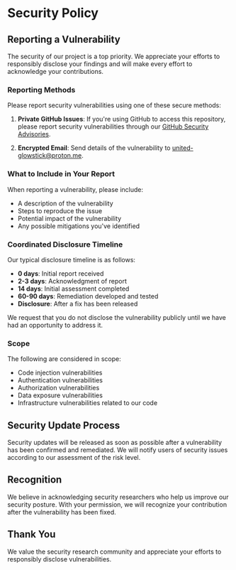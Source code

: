 # Security Policy

## Reporting a Vulnerability

The security of our project is a top priority. We appreciate your efforts to responsibly disclose your findings and will make every effort to acknowledge your contributions.

### Reporting Methods

Please report security vulnerabilities using one of these secure methods:

1. **Private GitHub Issues**: If you're using GitHub to access this repository, please report security vulnerabilities through our [GitHub Security Advisories](https://github.com/plugveg/stock-merch-ugs/security/advisories/new).

2. **Encrypted Email**: Send details of the vulnerability to united-glowstick@proton.me.

### What to Include in Your Report

When reporting a vulnerability, please include:

- A description of the vulnerability
- Steps to reproduce the issue
- Potential impact of the vulnerability
- Any possible mitigations you've identified

### Coordinated Disclosure Timeline

Our typical disclosure timeline is as follows:

- **0 days**: Initial report received
- **2-3 days**: Acknowledgment of report
- **14 days**: Initial assessment completed
- **60-90 days**: Remediation developed and tested
- **Disclosure**: After a fix has been released

We request that you do not disclose the vulnerability publicly until we have had an opportunity to address it.

### Scope

The following are considered in scope:

- Code injection vulnerabilities
- Authentication vulnerabilities
- Authorization vulnerabilities
- Data exposure vulnerabilities
- Infrastructure vulnerabilities related to our code

## Security Update Process

Security updates will be released as soon as possible after a vulnerability has been confirmed and remediated. We will notify users of security issues according to our assessment of the risk level.

## Recognition

We believe in acknowledging security researchers who help us improve our security posture. With your permission, we will recognize your contribution after the vulnerability has been fixed.

## Thank You

We value the security research community and appreciate your efforts to responsibly disclose vulnerabilities.
